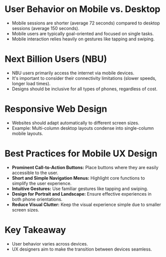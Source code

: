 # User Behavior on Mobile vs. Desktop

* Mobile sessions are shorter (average 72 seconds) compared to desktop sessions (average 150 seconds).
* Mobile users are typically goal-oriented and focused on single tasks.
* Mobile interaction relies heavily on gestures like tapping and swiping.

# Next Billion Users (NBU)

* NBU users primarily access the internet via mobile devices.
* It's important to consider their connectivity limitations (slower speeds, longer load times).
* Designs should be inclusive for all types of phones, regardless of cost.

# Responsive Web Design

* Websites should adapt automatically to different screen sizes.
* Example: Multi-column desktop layouts condense into single-column mobile layouts.

# Best Practices for Mobile UX Design

* **Prominent Call-to-Action Buttons:** Place buttons where they are easily accessible to the user.
* **Short and Simple Navigation Menus:** Highlight core functions to simplify the user experience.
* **Intuitive Gestures:** Use familiar gestures like tapping and swiping.
* **Design for Portrait and Landscape:** Ensure effective experiences in both phone orientations.
* **Reduce Visual Clutter:** Keep the visual experience simple due to smaller screen sizes.

# Key Takeaway

* User behavior varies across devices.
* UX designers aim to make the transition between devices seamless.
